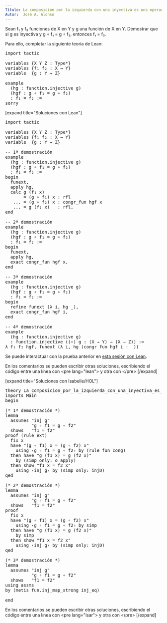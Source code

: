 ```yaml
---
Título: La composición por la izquierda con una inyectiva es una operación inyectiva
Autor:  José A. Alonso
---
```


Sean f₁ y f₂ funciones de X en Y y g una función de X en Y. Demostrar que si g es inyectiva y g ∘ f₁ = g ∘ f₂, entonces f₁ = f₂.

Para ello, completar la siguiente teoría de Lean:

<pre lang="lean">
import tactic

variables {X Y Z : Type*}
variables {f₁ f₂ : X → Y}
variable  {g : Y → Z}

example
  (hg : function.injective g)
  (hgf : g ∘ f₁ = g ∘ f₂)
  : f₁ = f₂ :=
sorry
</pre>

[expand title="Soluciones con Lean"]

<pre lang="lean">
import tactic

variables {X Y Z : Type*}
variables {f₁ f₂ : X → Y}
variable  {g : Y → Z}

-- 1ª demostración
example
  (hg : function.injective g)
  (hgf : g ∘ f₁ = g ∘ f₂)
  : f₁ = f₂ :=
begin
  funext,
  apply hg,
  calc g (f₁ x)
       = (g ∘ f₁) x : rfl
   ... = (g ∘ f₂) x : congr_fun hgf x
   ... = g (f₂ x)   : rfl,
end

-- 2ª demostración
example
  (hg : function.injective g)
  (hgf : g ∘ f₁ = g ∘ f₂)
  : f₁ = f₂ :=
begin
  funext,
  apply hg,
  exact congr_fun hgf x,
end

-- 3ª demostración
example
  (hg : function.injective g)
  (hgf : g ∘ f₁ = g ∘ f₂)
  : f₁ = f₂ :=
begin
  refine funext (λ i, hg _),
  exact congr_fun hgf i,
end

-- 4ª demostración
example
  (hg : function.injective g)
  : function.injective ((∘) g : (X → Y) → (X → Z)) :=
λ f₁ f₂ hgf, funext (λ i, hg (congr_fun hgf i : _))
</pre>

Se puede interactuar con la prueba anterior en <a href="https://leanprover-community.github.io/lean-web-editor/#url=https://raw.githubusercontent.com/jaalonso/Calculemus/main/src/La_composicion_por_la_izquierda_con_una_inyectiva_es_inyectiva.lean" rel="noopener noreferrer" target="_blank">esta sesión con Lean</a>.

En los comentarios se pueden escribir otras soluciones, escribiendo el código entre una línea con &#60;pre lang=&quot;lean&quot;&#62; y otra con &#60;/pre&#62;
[/expand]

[expand title="Soluciones con Isabelle/HOL"]

<pre lang="isar">
theory La_composicion_por_la_izquierda_con_una_inyectiva_es_inyectiva
imports Main
begin

(* 1ª demostración *)
lemma
  assumes "inj g"
          "g ∘ f1 = g ∘ f2"
  shows   "f1 = f2"
proof (rule ext)
  fix x
  have "(g ∘ f1) x = (g ∘ f2) x"
    using ‹g ∘ f1 = g ∘ f2› by (rule fun_cong)
  then have "g (f1 x) = g (f2 x)"
    by (simp only: o_apply)
  then show "f1 x = f2 x"
    using ‹inj g› by (simp only: injD)
qed

(* 2ª demostración *)
lemma
  assumes "inj g"
          "g ∘ f1 = g ∘ f2"
  shows   "f1 = f2"
proof
  fix x
  have "(g ∘ f1) x = (g ∘ f2) x"
    using ‹g ∘ f1 = g ∘ f2› by simp
  then have "g (f1 x) = g (f2 x)"
    by simp
  then show "f1 x = f2 x"
    using ‹inj g› by (simp only: injD)
qed

(* 3ª demostración *)
lemma
  assumes "inj g"
          "g ∘ f1 = g ∘ f2"
  shows   "f1 = f2"
using assms
by (metis fun.inj_map_strong inj_eq)

end
</pre>

En los comentarios se pueden escribir otras soluciones, escribiendo el código entre una línea con &#60;pre lang=&quot;isar&quot;&#62; y otra con &#60;/pre&#62;
[/expand]
